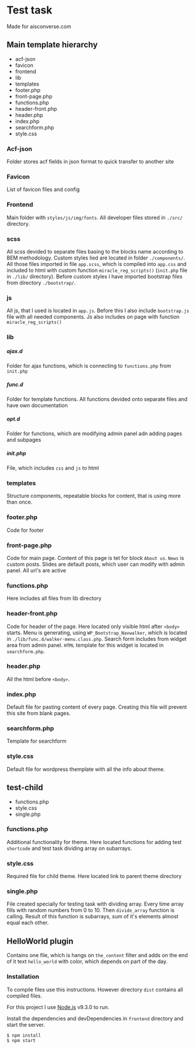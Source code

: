 # Test task

Made for aisconverse.com

## Main template hierarchy 
  - acf-json
  - favicon
  - frontend
  - lib
  - templates
  - footer.php
  - front-page.php
  - functions.php
  - header-front.php
  - header.php
  - index.php
  - searchform.php
  - style.css

### Acf-json
Folder stores acf fields in json format to quick transfer to another site

### Favicon
List of favicon files and config

### Frontend
Main folder with `styles/js/img/fonts`. All developer files stored in `./src/` directory.
### scss
All scss devided to separate files basing to the blocks name according to BEM methodology. Custom styles lied are located in folder `./components/`.
All those files imported in file `app.scss`, which is compiled into `app.css` and included to html with custom function `miracle_reg_scripts()` (`init.php` file in `./lib/` directory).
Before custom styles I have imported bootstrap files from directory `./bootstrap/`.

### js
All js, that I used is located in `app.js`. Before this I also include `bootstrap.js` file with all needed components.
Js also includes on page with function `miracle_reg_scripts()`

### lib
##### ajax.d
Folder for ajax functions, which is connecting to `functions.php` from `init.php`
##### func.d
Folder for template functions. All functions devided onto separate files and have own documentation
##### opt.d
Folder for functions, which are modifying admin panel adn adding pages and subpages
##### init.php
File, which includes `css` and `js` to html

### templates
Structure components, repeatable blocks for content, that is using more than once.

### footer.php
Code for footer

### front-page.php
Code for main page. Content of this page is tet for block `About us`. `News` is custom posts.  Slides are default posts, which user can modify with admin panel. All url's are active

### functions.php
Here includes all files from lib directory

### header-front.php
Code for header of the page. Here located only visible html after `<body>` starts. Menu is generating, using `WP_Bootstrap_Navwalker`, which is located in `./lib/func.d/walker-menu.class.php`. Search form includes from widget area from admin panel. `HTML` template for this widget is located in `searchform.php`.

### header.php
All the html before `<body>`.

### index.php
Default file for pasting content of every page. Creating this file will prevent this site from blank pages.

### searchform.php
Template for searchform

### style.css
Default file for wordpress themplate with all the info about theme.

## test-child
  - functions.php
  - style.css
  - single.php

### functions.php
Additional functionality  for theme. Here located functions for adding test `shortcode` and test task dividing array on subarrays.

### style.css
Required file for child theme. Here located link to parent theme directory

### single.php
File created specially for testing task with dividing array. Every time array fills with random numbers from 0 to 10. Then `divide_array` function is calling. Result of this function is subarrays, sum of it's elements almost equal each other.

## HelloWorld plugin
Contains one file, which is hangs on `the_content` filter and adds on the end of it text `hello_world` with color, which depends on part of the day.

### Installation

To compile files use this instructions. However directory `dist` contains all compiled files.

For this project I use [Node.js](https://nodejs.org/) v9.3.0 to run.

Install the dependencies and devDependencies in `frontend` directory and start the server.

```sh
$ npm install
$ npm start
```